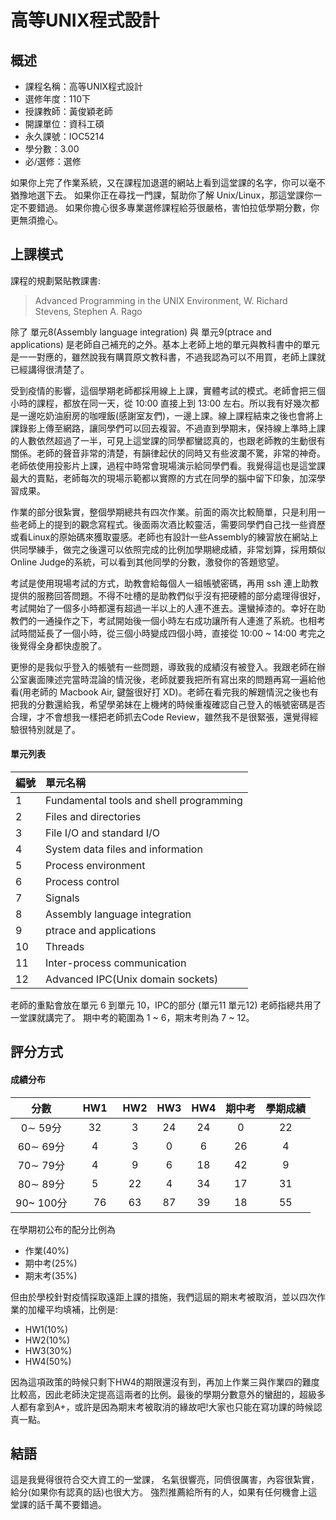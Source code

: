 # 高等UNIX程式設計
## 概述
- 課程名稱：高等UNIX程式設計
- 選修年度：110下
- 授課教師：黃俊穎老師
- 開課單位：資科工碩    
- 永久課號：IOC5214
- 學分數：3.00
- 必/選修：選修

如果你上完了作業系統，又在課程加退選的網站上看到這堂課的名字，你可以毫不猶豫地選下去。
如果你正在尋找一門課，幫助你了解 Unix/Linux，那這堂課你一定不要錯過。
如果你擔心很多專業選修課程給芬很嚴格，害怕拉低學期分數，你更無須擔心。


## 上課模式

課程的規劃緊貼教課書:

> Advanced Programming in the UNIX Environment, W. Richard Stevens, Stephen A. Rago

除了 單元8(Assembly language integration) 與 單元9(ptrace and applications) 是老師自己補充的之外。基本上老師上地的單元與教科書中的單元是一一對應的，雖然說我有購買原文教科書，不過我認為可以不用買，老師上課就已經講得很清楚了。

受到疫情的影響，這個學期老師都採用線上上課，實體考試的模式。老師會把三個小時的課程，都放在同一天，從 10:00 直接上到 13:00 左右。所以我有好幾次都是一邊吃奶油廚房的咖哩飯(感謝室友們)，一邊上課。線上課程結束之後也會將上課錄影上傳至網路，讓同學們可以回去複習。不過直到學期末，保持線上準時上課的人數依然超過了一半，可見上這堂課的同學都蠻認真的，也跟老師教的生動很有關係。老師的聲音非常的清楚，有韻律起伏的同時又有些波瀾不驚，非常的神奇。老師依使用投影片上課，過程中時常會現場演示給同學們看。我覺得這也是這堂課最大的賣點，老師每次的現場示範都以實際的方式在同學的腦中留下印象，加深學習成果。

作業的部分很紮實，整個學期總共有四次作業。前面的兩次比較簡單，只是利用一些老師上的提到的觀念寫程式。後面兩次酒比較靈活，需要同學們自己找一些資歷或看Linux的原始碼來獲取靈感。老師也有設計一些Assembly的練習放在網站上供同學練手，做完之後還可以依照完成的比例加學期總成績，非常划算，採用類似Online Judge的系統，可以看到其他同學的分數，激發你的答題慾望。

考試是使用現場考試的方式，助教會給每個人一組帳號密碼，再用 ssh 連上助教提供的服務回答問題。不得不吐槽的是助教們似乎沒有把硬體的部分處理得很好，考試開始了一個多小時都還有超過一半以上的人連不進去。還蠻掉漆的。幸好在助教們的一通操作之下，考試開始後一個小時左右成功讓所有人連進了系統。也相考試時間延長了一個小時，從三個小時變成四個小時，直接從 10:00 ~ 14:00 考完之後覺得全身都快虛脫了。

更慘的是我似乎登入的帳號有一些問題，導致我的成績沒有被登入。我跟老師在辦公室裏面陳述完當時混論的情況後，老師就要我把所有寫出來的問題再寫一遍給他看(用老師的 Macbook Air, 鍵盤很好打 XD)。老師在看完我的解題情況之後也有把我的分數還給我，希望學弟妹在上機烤的時候重複確認自己登入的帳號密碼是否合理，才不會想我一樣把老師抓去Code Review，雖然我不是很緊張，還覺得經驗很特別就是了。



#### 單元列表

編號 | 單元名稱
--------|:-----
1 |Fundamental tools and shell programming
2 |Files and directories
3 |File I/O and standard I/O
4 |System data files and information
5 |Process environment
6 |Process control
7 |Signals
8 |Assembly language integration
9 |ptrace and applications
10 |Threads
11 |Inter-process communication
12 |Advanced IPC(Unix domain sockets)

老師的重點會放在單元 6 到單元 10，IPC的部分 (單元11 單元12) 老師指總共用了一堂課就講完了。
期中考的範圍為 1 ~ 6，期末考則為 7 ~ 12。

## 評分方式

#### 成績分布

分數 | HW1 | HW2 |HW3 | HW4 | 期中考 | 學期成績
:------:|:-----:|:---:|:---:|:---:|:---:|:---:|
0∼ 59分     | 32    |3     |24   | 24    |0     |22  
60∼ 69分    | 4 　  |3     |0   | 6    |26     |4 
70∼ 79分    | 4 　 |9     |6   | 18    |42     |9  
80∼ 89分    | 5　  |22    |4  | 34    |17     |31  
90~ 100分   |　76 　|63    |87   | 39   |18     |55  

在學期初公布的配分比例為 

- 作業(40%)
- 期中考(25%)
- 期末考(35%)

但由於學校針對疫情採取遠距上課的措施，我們這屆的期末考被取消，並以四次作業的加權平均填補，比例是:

- HW1(10%)
- HW2(10%)
- HW3(30%)
- HW4(50%)

因為這項政策的時候只剩下HW4的期限還沒有到，再加上作業三與作業四的難度比較高，因此老師決定提高這兩者的比例。最後的學期分數意外的蠻甜的，超級多人都有拿到A+，或許是因為期末考被取消的緣故吧!大家也只能在寫功課的時候認真一點。

## 結語

這是我覺得很符合交大資工的一堂課，
名氣很響亮，同儕很厲害，內容很紮實，給分(如果你有認真的話)也很大方。
強烈推薦給所有的人，如果有任何機會上這堂課的話千萬不要錯過。
